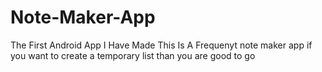 # Note-Maker-App
The First Android App I Have Made
This Is A Frequenyt note maker app if you want to create a temporary list than you are good to go
